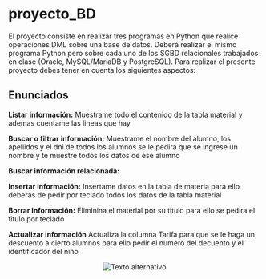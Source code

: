 # proyecto_BD
El proyecto consiste en realizar tres programas en Python que realice operaciones DML sobre una base de datos. Deberá realizar el mismo programa Python pero sobre cada uno de los SGBD relacionales trabajados en clase (Oracle, MySQL/MariaDB y PostgreSQL). Para realizar el presente proyecto debes tener en cuenta los siguientes aspectos:

## Enunciados

**Listar información:**
Muestrame todo el contenido de la tabla material y ademas cuentame las lineas que hay

**Buscar o filtrar información:**
Muestrame el nombre del alumno, los apellidos y el dni de todos los alumnos se le pedira que se ingrese un nombre y te muestre todos los datos de ese alumno

**Buscar información relacionada:**

**Insertar información:**
Insertame datos en la tabla de materia para ello deberas de pedir por teclado todos los datos de la tabla material

**Borrar información:**
Eliminina el material por su titulo para ello se pedira el titulo por teclado 

**Actualizar información**
Actualiza la columna Tarifa para que se le haga un descuento a cierto alumnos para ello pedir el numero del decuento y el identificador del niño

<p align="center">
  <img src="https://www.todopostgresql.com/wp-content/uploads/2018/07/postgresql-mysql-mariadb-1.png" alt="Texto alternativo">
</p>
